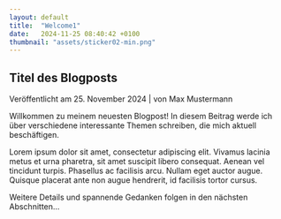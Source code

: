 ```yaml
---
layout: default
title:  "Welcome1"
date:   2024-11-25 08:40:42 +0100
thumbnail: "assets/sticker02-min.png"
---
```


<body>
    <div class="container">
        <div class="main-content">
            <article>
                <h2 class="post-title">Titel des Blogposts</h2>
                <div class="post-meta">Veröffentlicht am 25. November 2024 | von Max Mustermann</div>
                <div class="post-content">
                    <p>Willkommen zu meinem neuesten Blogpost! In diesem Beitrag werde ich über verschiedene interessante Themen schreiben, die mich aktuell beschäftigen.</p>
                    <p>Lorem ipsum dolor sit amet, consectetur adipiscing elit. Vivamus lacinia metus et urna pharetra, sit amet suscipit libero consequat. Aenean vel tincidunt turpis. Phasellus ac facilisis arcu. Nullam eget auctor augue. Quisque placerat ante non augue hendrerit, id facilisis tortor cursus.</p>
                    <p>Weitere Details und spannende Gedanken folgen in den nächsten Abschnitten...</p>
                </div>
            </article>
        </div>
</body>